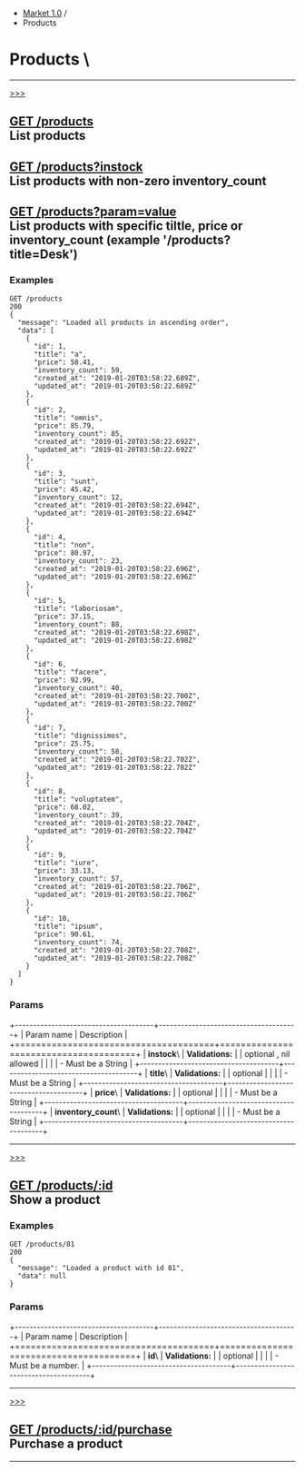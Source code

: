 -   [Market 1.0](../apidoc.html) /
-   Products

Products \
==========

* * * * *

[\>\>\>](../apidoc/products/index.html)

[GET /products](#description-index) \
 List products
-------------------------------------

[GET /products?instock](#description-index) \
 List products with non-zero inventory\_count
---------------------------------------------

[GET /products?param=value](#description-index) \
 List products with specific tiltle, price or inventory\_count (example '/products?title=Desk')
-----------------------------------------------------------------------------------------------

### Examples

``` {.prettyprint}
GET /products
200
{
  "message": "Loaded all products in ascending order",
  "data": [
    {
      "id": 1,
      "title": "a",
      "price": 58.41,
      "inventory_count": 59,
      "created_at": "2019-01-20T03:58:22.689Z",
      "updated_at": "2019-01-20T03:58:22.689Z"
    },
    {
      "id": 2,
      "title": "omnis",
      "price": 85.79,
      "inventory_count": 85,
      "created_at": "2019-01-20T03:58:22.692Z",
      "updated_at": "2019-01-20T03:58:22.692Z"
    },
    {
      "id": 3,
      "title": "sunt",
      "price": 45.42,
      "inventory_count": 12,
      "created_at": "2019-01-20T03:58:22.694Z",
      "updated_at": "2019-01-20T03:58:22.694Z"
    },
    {
      "id": 4,
      "title": "non",
      "price": 80.97,
      "inventory_count": 23,
      "created_at": "2019-01-20T03:58:22.696Z",
      "updated_at": "2019-01-20T03:58:22.696Z"
    },
    {
      "id": 5,
      "title": "laboriosam",
      "price": 37.15,
      "inventory_count": 88,
      "created_at": "2019-01-20T03:58:22.698Z",
      "updated_at": "2019-01-20T03:58:22.698Z"
    },
    {
      "id": 6,
      "title": "facere",
      "price": 92.99,
      "inventory_count": 40,
      "created_at": "2019-01-20T03:58:22.700Z",
      "updated_at": "2019-01-20T03:58:22.700Z"
    },
    {
      "id": 7,
      "title": "dignissimos",
      "price": 25.75,
      "inventory_count": 58,
      "created_at": "2019-01-20T03:58:22.702Z",
      "updated_at": "2019-01-20T03:58:22.702Z"
    },
    {
      "id": 8,
      "title": "voluptatem",
      "price": 68.02,
      "inventory_count": 39,
      "created_at": "2019-01-20T03:58:22.704Z",
      "updated_at": "2019-01-20T03:58:22.704Z"
    },
    {
      "id": 9,
      "title": "iure",
      "price": 33.13,
      "inventory_count": 57,
      "created_at": "2019-01-20T03:58:22.706Z",
      "updated_at": "2019-01-20T03:58:22.706Z"
    },
    {
      "id": 10,
      "title": "ipsum",
      "price": 90.61,
      "inventory_count": 74,
      "created_at": "2019-01-20T03:58:22.708Z",
      "updated_at": "2019-01-20T03:58:22.708Z"
    }
  ]
}
```

### Params

+--------------------------------------+--------------------------------------+
| Param name                           | Description                          |
+======================================+======================================+
| **instock**\                         | **Validations:**                     |
|  optional , nil allowed              |                                      |
|                                      | -   Must be a String                 |
+--------------------------------------+--------------------------------------+
| **title**\                           | **Validations:**                     |
|  optional                            |                                      |
|                                      | -   Must be a String                 |
+--------------------------------------+--------------------------------------+
| **price**\                           | **Validations:**                     |
|  optional                            |                                      |
|                                      | -   Must be a String                 |
+--------------------------------------+--------------------------------------+
| **inventory\_count**\                | **Validations:**                     |
|  optional                            |                                      |
|                                      | -   Must be a String                 |
+--------------------------------------+--------------------------------------+

* * * * *

[\>\>\>](../apidoc/products/show.html)

[GET /products/:id](#description-show) \
 Show a product
----------------------------------------

### Examples

``` {.prettyprint}
GET /products/81
200
{
  "message": "Loaded a product with id 81",
  "data": null
}
```

### Params

+--------------------------------------+--------------------------------------+
| Param name                           | Description                          |
+======================================+======================================+
| **id**\                              | **Validations:**                     |
|  optional                            |                                      |
|                                      | -   Must be a number.                |
+--------------------------------------+--------------------------------------+

* * * * *

[\>\>\>](../apidoc/products/purchase.html)

[GET /products/:id/purchase](#description-purchase) \
 Purchase a product
-----------------------------------------------------

* * * * *

